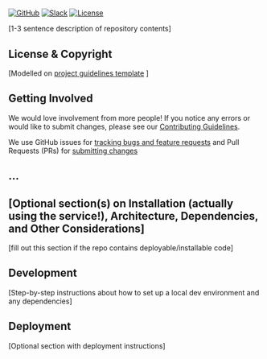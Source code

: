 # <Repository Name>

<!-- Repo Badges for: Github Project, Slack, License-->

[![GitHub](https://img.shields.io/badge/project-Data_Together-487b57.svg?style=flat-square)](http://github.com/datatogether)
[![Slack](https://img.shields.io/badge/slack-Archivers-b44e88.svg?style=flat-square)](https://archivers-slack.herokuapp.com/)
[![License](https://img.shields.io/github/license/mashape/apistatus.svg)](./LICENSE) 

[1-3 sentence description of repository contents]

## License & Copyright

[Modelled on [project guidelines template](/datatogether/roadmap/blob/master/PROJECT.md#license--copyright-readme-block) ]

## Getting Involved

We would love involvement from more people! If you notice any errors or would like to submit changes, please see our [Contributing Guidelines](./.github/CONTRIBUTING.md). 

We use GitHub issues for [tracking bugs and feature requests](/datatogether/REPONAME/issues) and Pull Requests (PRs) for [submitting changes](/datatogether/REPONAME/pulls)

## ...

## [Optional section(s) on Installation (actually using the service!), Architecture, Dependencies, and Other Considerations]

[fill  out this section if the repo contains deployable/installable code]

## Development

[Step-by-step instructions about how to set up a local dev environment and any dependencies]

## Deployment

[Optional section with deployment instructions]
